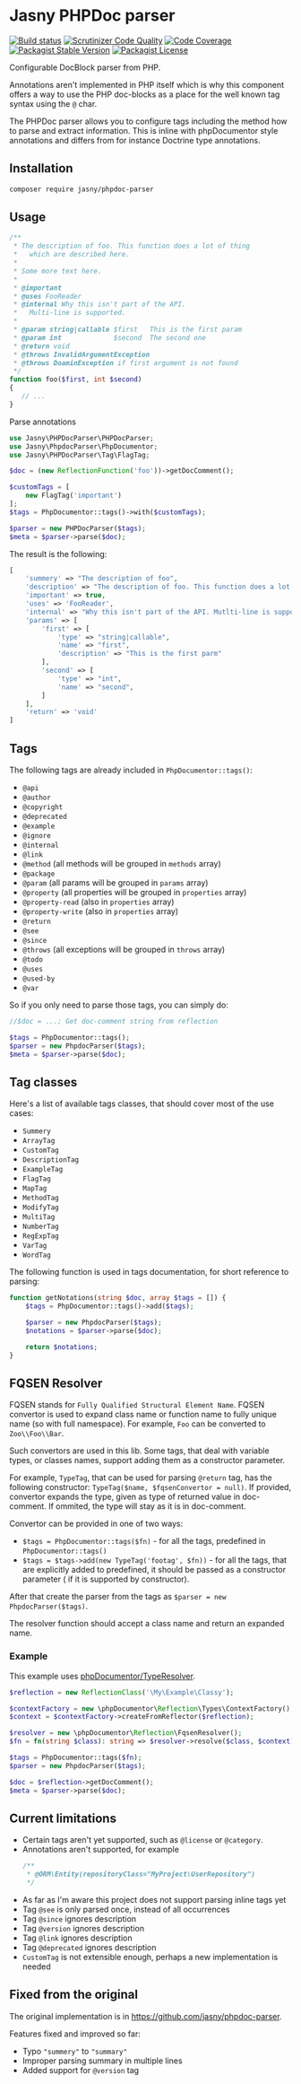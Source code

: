 # Jasny PHPDoc parser

[![Build status](https://github.com/jasny/phpdoc-parser/actions/workflows/php.yml/badge.svg)](https://github.com/jasny/phpdoc-parser/actions/workflows/php.yml)
[![Scrutinizer Code Quality](https://scrutinizer-ci.com/g/jasny/phpdoc-parser/badges/quality-score.png?b=master)](https://scrutinizer-ci.com/g/jasny/phpdoc-parser/?branch=master)
[![Code Coverage](https://scrutinizer-ci.com/g/jasny/phpdoc-parser/badges/coverage.png?b=master)](https://scrutinizer-ci.com/g/jasny/phpdoc-parser/?branch=master)
[![Packagist Stable Version](https://img.shields.io/packagist/v/jasny/phpdoc-parser.svg)](https://packagist.org/packages/jasny/phpdoc-parser)
[![Packagist License](https://img.shields.io/packagist/l/jasny/phpdoc-parser.svg)](https://packagist.org/packages/jasny/phpdoc-parser)

Configurable DocBlock parser from PHP.

Annotations aren't implemented in PHP itself which is why this component offers a way to use the PHP doc-blocks as a
place for the well known tag syntax using the `@` char.

The PHPDoc parser allows you to configure tags including the method how to parse and extract information. This
is inline with phpDocumentor style annotations and differs from for instance Doctrine type annotations.

## Installation

```bash
composer require jasny/phpdoc-parser
```

## Usage

```php
/**
 * The description of foo. This function does a lot of thing
 *   which are described here.
 *
 * Some more text here.
 *
 * @important
 * @uses FooReader
 * @internal Why this isn't part of the API.
 *   Multi-line is supported.
 *
 * @param string|callable $first   This is the first param
 * @param int             $second  The second one
 * @return void
 * @throws InvalidArgumentException
 * @throws DoaminException if first argument is not found
 */
function foo($first, int $second)
{
   // ...
}
```

Parse annotations

```php
use Jasny\PHPDocParser\PHPDocParser;
use Jasny\PhpdocParser\PhpDocumentor;
use Jasny\PHPDocParser\Tag\FlagTag;

$doc = (new ReflectionFunction('foo'))->getDocComment();

$customTags = [
    new FlagTag('important')
];
$tags = PhpDocumentor::tags()->with($customTags);

$parser = new PHPDocParser($tags);
$meta = $parser->parse($doc);
```

The result is the following:

```php
[
    'summery' => "The description of foo",
    'description' => "The description of foo. This function does a lot of thing which are described here.\n\nSome more text.",
    'important' => true,
    'uses' => 'FooReader',
    'internal' => "Why this isn't part of the API. Mutlti-line is supported",
    'params' => [
        'first' => [
            'type' => "string|callable",
            'name' => "first",
            'description' => "This is the first parm"
        ],
        'second' => [
            'type' => "int",
            'name' => "second",
        ]
    ],
    'return' => 'void'
]
```

## Tags

The following tags are already included in `PhpDocumentor::tags()`:

* `@api`
* `@author`
* `@copyright`
* `@deprecated`
* `@example`
* `@ignore`
* `@internal`
* `@link`
* `@method` (all methods will be grouped in `methods` array)
* `@package`
* `@param` (all params will be grouped in `params` array)
* `@property` (all properties will be grouped in `properties` array)
* `@property-read` (also in `properties` array)
* `@property-write` (also in `properties` array)
* `@return`
* `@see`
* `@since`
* `@throws` (all exceptions will be grouped in `throws` array)
* `@todo`
* `@uses`
* `@used-by`
* `@var`

So if you only need to parse those tags, you can simply do:

```php
//$doc = ...; Get doc-comment string from reflection

$tags = PhpDocumentor::tags();
$parser = new PhpdocParser($tags);
$meta = $parser->parse($doc);
```

## Tag classes

Here's a list of available tags classes, that should cover most of the use cases:

* `Summery`
* `ArrayTag`
* `CustomTag`
* `DescriptionTag`
* `ExampleTag`
* `FlagTag`
* `MapTag`
* `MethodTag`
* `ModifyTag`
* `MultiTag`
* `NumberTag`
* `RegExpTag`
* `VarTag`
* `WordTag`

The following function is used in tags documentation, for short reference to parsing:

```php
function getNotations(string $doc, array $tags = []) {
    $tags = PhpDocumentor::tags()->add($tags);

    $parser = new PhpdocParser($tags);
    $notations = $parser->parse($doc);

    return $notations;
}
```

## FQSEN Resolver

FQSEN stands for `Fully Qualified Structural Element Name`. FQSEN convertor is used to expand class name or function name to fully unique name (so with full
namespace). For example, `Foo` can be converted to `Zoo\\Foo\\Bar`.

Such convertors are used in this lib. Some tags, that deal with variable types, or classes names, support adding them as a constructor parameter.

For example, `TypeTag`, that can be used for parsing `@return` tag, has the following constructor: `TypeTag($name, $fqsenConvertor = null)`. If provided,
convertor expands the type, given as type of returned value in doc-comment. If ommited, the type will stay as it is in doc-comment.

Convertor can be provided in one of two ways:

* `$tags = PhpDocumentor::tags($fn)` - for all the tags, predefined in `PhpDocumentor::tags()`
* `$tags = $tags->add(new TypeTag('footag', $fn))` - for all the tags, that are explicitly added to predefined, it should be passed as a constructor parameter (
  if it is supported by constructor).

After that create the parser from the tags as `$parser = new PhpdocParser($tags)`.

The resolver function should accept a class name and return an expanded name.

### Example

This example uses [phpDocumentor/TypeResolver](https://github.com/phpDocumentor/TypeResolver).

```php
$reflection = new ReflectionClass('\My\Example\Classy');

$contextFactory = new \phpDocumentor\Reflection\Types\ContextFactory();
$context = $contextFactory->createFromReflector($reflection);

$resolver = new \phpDocumentor\Reflection\FqsenResolver();
$fn = fn(string $class): string => $resolver->resolve($class, $context);

$tags = PhpDocumentor::tags($fn);
$parser = new PhpdocParser($tags);

$doc = $reflection->getDocComment();
$meta = $parser->parse($doc);
```

## Current limitations

- Certain tags aren't yet supported, such as `@license` or `@category`.
- Annotations aren't supported, for example
  ```php
  /**
   * @ORM\Entity(repositoryClass="MyProject\UserRepository")
   */
  ```
- As far as I'm aware this project does not support parsing inline tags yet
- Tag `@see` is only parsed once, instead of all occurrences
- Tag `@since` ignores description
- Tag `@version` ignores description
- Tag `@link` ignores description
- Tag `@deprecated` ignores description
- `CustomTag` is not extensible enough, perhaps a new implementation is needed

## Fixed from the original

The original implementation is in <https://github.com/jasny/phpdoc-parser>.

Features fixed and improved so far:

- Typo `"summery"` to `"summary"`
- Improper parsing summary in multiple lines
- Added support for `@version` tag
